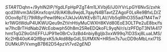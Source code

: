 $START$Dqhn+/9yhlN2lP/YgdLFpHpPZgT4m1LXVbj6/iJ0iYVrLpGY6NvS/zxhkqcd3Wvm3AiSKnxfcqnU9/AKl8u9wjdL7qayN4BTavtZZAgoF0LsRe9BfxLD/Z0Oov8pTE/79iR8yrPewI9Ncx7JklJvIAVKEvBiTLAl//Vb5qIRhO355ad7M4Tw7kr1WGtWduP4UKWUQeu9nZtVnHtiyMuCWXH8KVd80EoE3OLTPe2uE8bx/fsw7lhcBrTHdNab2WcEobwph50h8m25ReEDQkoFL9yqN/r/s/zPFDpT3N1A417hmtTqGZ9oGhEFFUJP91le0BrCv3zBd4nbiyBgIjb3xxW99q7ID3Sxj8LuaLMS/Kc2HB40oK4QIfBqrxK5/kAtd88pGdLSUfMXN+HR5m7s7ucDD9oMbLnxl71SDUMkUP/VxmgB7B62D54pzVt7vd2g$END$